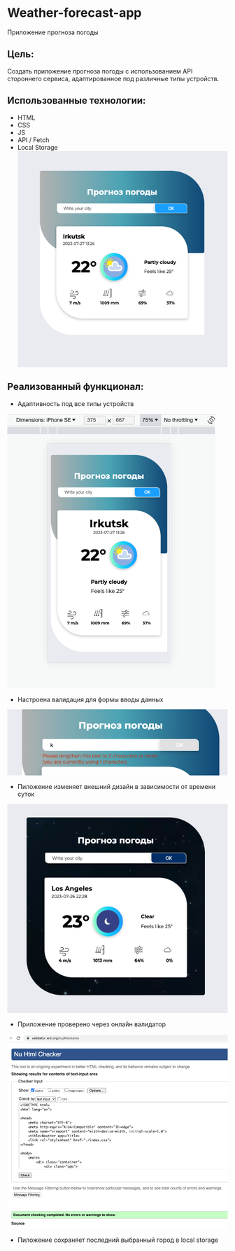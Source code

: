 # Weather-forecast-app

Приложение прогноза погоды

## Цель: 

Создать приложение прогноза погоды с использованием API стороннего сервиса, адаптированное под различные типы устройств.

## Использованныe технологии:
* HTML
* CSS
* JS
* API / Fetch
* Local Storage
![Скриншот приложения прогноза погоды](./images/screen-app.png) 

## Реализованный функционал:
*  Адаптивность под все типы устройств

![Скриншот адаптивной формы приложения](./images/screen-adaptive.png) 
*  Настроена валидация для формы вводы данных

![Скриншот валидации формы](./images/screen-form-validation.png) 
*  Пиложение изменяет внешний дизайн в зависимости от времени суток

![Скриншот темной версии дизайна](./images/screen-dark.png) 
*  Приложение проверено через онлайн валидатор

![Скриншот проверки валиадности html](./images/screen-html-validation.png) 
*  Пиложение сохраняет последний выбранный город в local storage
